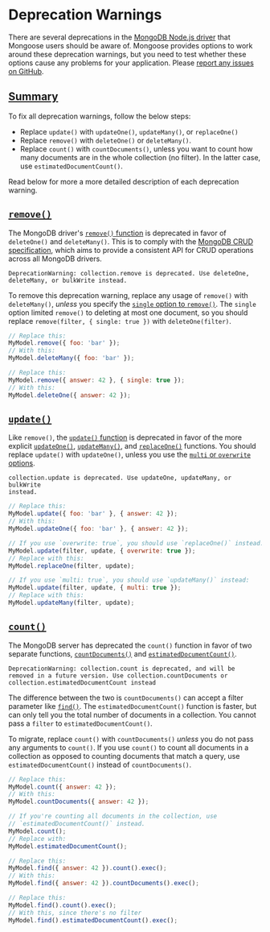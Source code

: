 # Deprecation Warnings

There are several deprecations in the [MongoDB Node.js driver](http://npmjs.com/package/mongodb)
that Mongoose users should be aware of. Mongoose provides options to work
around these deprecation warnings, but you need to test whether these options
cause any problems for your application. Please [report any issues on GitHub](https://github.com/Automattic/mongoose/issues/new).

<h2 id="summary"><a href="#summary">Summary</a></h2>

To fix all deprecation warnings, follow the below steps:

* Replace `update()` with `updateOne()`, `updateMany()`, or `replaceOne()`
* Replace `remove()` with `deleteOne()` or `deleteMany()`.
* Replace `count()` with `countDocuments()`, unless you want to count how many documents are in the whole collection (no filter). In the latter case, use `estimatedDocumentCount()`.

Read below for more a more detailed description of each deprecation warning.

<h2 id="remove"><a href="#remove"><code>remove()</code></a></h2>

The MongoDB driver's [`remove()` function](http://mongodb.github.io/node-mongodb-native/3.1/api/Collection.html#remove) is deprecated in favor of `deleteOne()` and `deleteMany()`. This is to comply with
the [MongoDB CRUD specification](https://github.com/mongodb/specifications/blob/master/source/crud/crud.rst),
which aims to provide a consistent API for CRUD operations across all MongoDB
drivers.

```
DeprecationWarning: collection.remove is deprecated. Use deleteOne,
deleteMany, or bulkWrite instead.
```

To remove this deprecation warning, replace any usage of `remove()` with
`deleteMany()`, _unless_ you specify the [`single` option to `remove()`](../docs/api.html#model_Model-remove). The `single`
option limited `remove()` to deleting at most one document, so you should
replace `remove(filter, { single: true })` with `deleteOne(filter)`.

```javascript
// Replace this:
MyModel.remove({ foo: 'bar' });
// With this:
MyModel.deleteMany({ foo: 'bar' });

// Replace this:
MyModel.remove({ answer: 42 }, { single: true });
// With this:
MyModel.deleteOne({ answer: 42 });
```

<h2 id="update"><a href="#update"><code>update()</code></a></h2>

Like `remove()`, the [`update()` function](../docs/api.html#model_Model-update) is deprecated in favor
of the more explicit [`updateOne()`](../docs/api.html#model_Model-updateOne), [`updateMany()`](../docs/api.html#model_Model-updateMany), and [`replaceOne()`](../docs/api.html#model_Model-replaceOne) functions. You should replace
`update()` with `updateOne()`, unless you use the [`multi` or `overwrite` options](../docs/api.html#model_Model-update).

```
collection.update is deprecated. Use updateOne, updateMany, or bulkWrite
instead.
```

```javascript
// Replace this:
MyModel.update({ foo: 'bar' }, { answer: 42 });
// With this:
MyModel.updateOne({ foo: 'bar' }, { answer: 42 });

// If you use `overwrite: true`, you should use `replaceOne()` instead:
MyModel.update(filter, update, { overwrite: true });
// Replace with this:
MyModel.replaceOne(filter, update);

// If you use `multi: true`, you should use `updateMany()` instead:
MyModel.update(filter, update, { multi: true });
// Replace with this:
MyModel.updateMany(filter, update);
```

<h2 id="count"><a href="#count"><code>count()</code></a></h2>

The MongoDB server has deprecated the `count()` function in favor of two
separate functions, [`countDocuments()`](#query_Query-countDocuments) and
[`estimatedDocumentCount()`](#query_Query-estimatedDocumentCount).

```
DeprecationWarning: collection.count is deprecated, and will be removed in a future version. Use collection.countDocuments or collection.estimatedDocumentCount instead
```

The difference between the two is `countDocuments()` can accept a filter
parameter like [`find()`](#query_Query-find). The `estimatedDocumentCount()`
function is faster, but can only tell you the total number of documents in
a collection. You cannot pass a `filter` to `estimatedDocumentCount()`.

To migrate, replace `count()` with `countDocuments()` _unless_ you do not
pass any arguments to `count()`. If you use `count()` to count all documents
in a collection as opposed to counting documents that match a query, use
`estimatedDocumentCount()` instead of `countDocuments()`.

```javascript
// Replace this:
MyModel.count({ answer: 42 });
// With this:
MyModel.countDocuments({ answer: 42 });

// If you're counting all documents in the collection, use
// `estimatedDocumentCount()` instead.
MyModel.count();
// Replace with:
MyModel.estimatedDocumentCount();

// Replace this:
MyModel.find({ answer: 42 }).count().exec();
// With this:
MyModel.find({ answer: 42 }).countDocuments().exec();

// Replace this:
MyModel.find().count().exec();
// With this, since there's no filter
MyModel.find().estimatedDocumentCount().exec();
```
